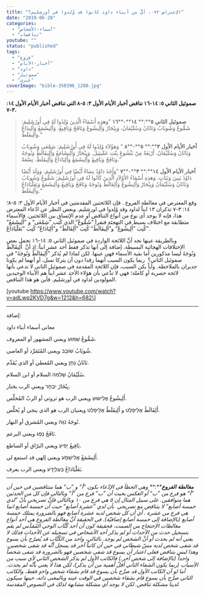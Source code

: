 ```yaml
---
title: "الإعتراض ٠٧٢، أيٌّ من أبناء داود كانوا قد وُلدوا في أورشليم؟"
date: "2019-06-28"
categories: 
  - "أسماء-الأشخاص"
  - "تناقضات"
youtube: ""
status: "published"
tags: 
  - "فروع"
  - "أخبار-الأيام"
  - "داود"
  - "صموئيل"
  - "عبري"
coverImage: "bible-350396_1280.jpg"
---
```


**صموئيل الثاني ٥: ١٤\-١٦ تناقض أخبار الأيام الأول ٣: ٥\-٨ التي تناقض أخبار الأيام الأول ١٤: ٣\-٧.**

> **صموئيل** **الثاني** **٥****:** **١٤****\-****١٦** ”وَهذِهِ أَسْمَاءُ الَّذِينَ وُلِدُوا لَهُ فِي أُورُشَلِيمَ: شَمُّوعُ وَشُوبَابُ وَنَاثَانُ وَسُلَيْمَانُ، وَيِبْحَارُ وَأَلِيشُوعُ وَنَافَجُ وَيَافِيعُ، وَأَلِيشَمَعُ وَأَلِيدَاعُ وَأَلِيفَلَطُ.“
> 
> **أخبار** **الأيام** **الأول** **٣****:** **٥****\-****٨** ” وَهؤُلاَءِ وُلِدُوا لَهُ فِي أُورُشَلِيمَ: شِمْعَى وَشُوبَابُ وَنَاثَانُ وَسُلَيْمَانُ. أَرْبَعَةٌ مِنْ بَثْشُوعَ بِنْتِ عَمِّيئِيلَ. وَيِبْحَارُ وَأَلِيشَامَعُ وَأَلِيفَالَطُ وَنُوجَهُ وَنَافَجُ وَيَافِيعُ وَأَلِيشَمَعُ وَأَلِيَادَاعُ وَأَلِيفَلَطُ. تِسْعَةٌ.“
> 
> **أخبار** **الأيام** **الأول** **١٤****:** **٣****\-****٧** ”وَأَخَذَ دَاوُدُ نِسَاءً أَيْضًا فِي أُورُشَلِيمَ، وَوَلَدَ أَيْضًا دَاوُدُ بَنِينَ وَبَنَاتٍ. وَهذِهِ أَسْمَاءُ الأَوْلاَدِ الَّذِينَ كَانُوا لَهُ فِي أُورُشَلِيمَ: شَمُّوعُ وَشُوبَابُ وَنَاثَانُ وَسُلَيْمَانُ وَيِبْحَارُ وَأَلِيشُوعُ وَأَلِفَالَطُ وَنُوجَهُ وَنَافَجُ وَيَافِيعُ وَأَلِيشَمَعُ وَبَعَلْيَادَاعُ وَأَلِيفَلَطُ.“

وقع المعترض في مغالطة الفروع . فإن اللائحتين المقدمتين في أخبار الأيام الأول ٣: ٥\-٨؛ ١٤: ٣\-٧ تذكران ١٣ ابناً لداود وقد وُلِدوا في اورشليم. وبغض النظر عن ادّعاء المعترض هذا، فإنه لا يوجد أي نوع من أنواع التناقض أو عدم الإتساق بين اللائحتين. فالأسماء متطابقة مع اختلاف بسيط في التهجئة فنقرأ ”شَمُّوعُ“ الذي كُتب ”شِمْعَى“ و ”أَلِيشَمَعُ“ كُتِبَ ”أَلِيشُوعُ“ و”أَلِيفَالَطُ“ كُتِبَ ”أَلِفَالَطُ“ و”أَلِيَادَاعُ“ كُتِبَ ”بَعَلْيَادَاعُ“.

وبالطريقة عينها نجد أنَّ اللائحة الواردة في صموئيل الثاني ٥: ١٤\-١٦ تحمل بعض الإختلافات الهجائية البسيطة. إضافة إلى أنها تذكر فقط أحد عشر ابناً: إذ أنَّ  أَلِيفَالَطُ وَنُوجَهُ ليسا مذكورين أما بقية الأسماء فهي عينها. لكن لماذا لم يُذكر ”أَلِيفَالَطُ وَنُوجَهُ“ في صموئيل الثاني؟  ربما يكون السبب أنهما رقدا دون أن يتركا نسل، أو أنهما لم يكونا جديران بالملاحظة. وأياً يكن السبب، فإن اللائحة المقدمة في صموئيل الثاني لا تدعي بأنها لائحة حصرية أو كاملة؛ فهي لا تدَّعي بأن هؤلاء الأحد عشر ابناً هم الأبناء الوحيدين المولودين لداود في أورشليم. فأين هو هذا التناقض.

\[youtube https://www.youtube.com/watch?v=adLwq2KVD7g&w=1212&h=682\]

* * *

إضافة:

معاني أسماء أبناء داود

شَمُّوعُ שַׁמּוּעַ ويعني المشهور أو المعروف.

شُوبَابُ שׁוֹבָב ويعني المُتَمَرِّد أو العاصي.

نَاثَانُ נָתָן ويعني المُعطي أو الذي يُقَدِّم.

سُلَيْمَانُ שְׁלֹמֹה السلام أو ابن السلام.

يِبْحَارُ יִבְחָר ويعني الرب يختار.

أَلِيشُوعُ אֱלִישׁוּעַ ويعني الرب هو ثروتي أو الربّ المُخلِّص.

أَلِفَالَطُ אֱלִיפֶלֶט و أَلِيفَلَطُ אֱלִיפֶלֶט ويعنيان الرب هو الذي ينجي أو يُخلِّص.

نُوجَهُ נֹגַהּ ويعني المُشرق أو النهار.

نَافَجُ נֶפֶג ويعني البرعم.

يَافِيعُ יָפִיעַ ويعني البرّاق أو الساطع.

أَلِيشَمَعُ אֱלִישָׁמָע ويعني إلهي قد استمع لي.

بَعَلْيَادَاعُ בְּעֶלְיָדָע ويعني الرب يعرف.

* * *

_**مغالطة** **الفروع****:** وهي الخطأ في الإدّعاء بكون ”أ“ و ”ب“ هما متناقضين في حين أن ”أ“ هو فرع من ”ب“ أو العكس بحيث أن ”ب“ فرع من ”أ“ وبالتالي فإن كل من الحدثين هما متوافقين. على سبيل المثال إن ٥ هي فرع من ١٠ وبالتالي فإنَّ تصريحي بأنّ ”لدي خمسة أصابع“ لا يتناقض مع تصريحي  بأن لدي ”عشرة أصابع“ حيث أن خمسة أصابع انما هي فرع من عشرة . أي أن كل شخص لديه عشرة أصابع فهو بالضرورة يمتلك خمسة أصابع (بالإضافة إلى خمسة أصابع إضافيّة). في الحقيقة أنَّ مغالطة الفروع هي أحد أنواع مغالطات الإحتجاج من الصمت، فحقيقة كون أن أحد كُتَّاب الوحي المُقدَّس لم يقم بتسجيل حدث من الأحداث أو لم يذكر أحد الأشخاص في تسجيله عن الأحداث فذلك لا يعني أنه لم يحدث أو أنَّ الشخص لم يوجد. بالتالي، واحد من الكُتَّاب قد يُصرّح بأن يسوع قد شفى شخص لديه مسّ شيطاني في حين أن كاتباً آخر قد يسجل أنَّه قد شفى شخصين. وهذا ليس بتناقض فعلى اعتبار أن يسوع قد شفى شخصين فهو بالضرورة قد شفى شخصاً واحداً (بالإضافة إلى شخص آخر.) فالكاتب الأول لم يذكر الشخص الثاني لأي سبب من الأسباب (ربما يكون الشفاء الثاني أقلّ أهمية من أن يذكر)، لكن هذا لا يعني بأنَّه لم يحدث. أما لو أن الكاتب الأول قد صرَّح بأن يسوع قد قام بشفاء شخص واحدٍ فقط، والكاتب الثاني صرَّح بأن يسوع قام بشفاء شخصين في الوقت عينه وبالمعنى ذاته، حينها سيكون لدينا مشكلة تناقض. لكن لا يوجد أي مشكلة مشابهة لذلك في النصوص المقدسة._
